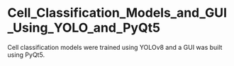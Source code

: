 # Cell_Classification_Models_and_GUI_Using_YOLO_and_PyQt5
 Cell classification models were trained using YOLOv8 and a GUI was built using PyQt5.
